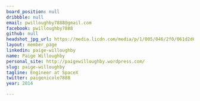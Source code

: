 ```yaml
---
board_position: null
dribbble: null
email: pwilloughby7888@gmail.com
facebook: pwilloughby7888
github: null
headshot_jpg_url: https://media.licdn.com/media/p/1/005/046/2f0/061d2d6.jpg
layout: member_page
linkedin: paige-willoughby
name: Paige Willoughby
personal_site: http://paigewilloughby.wordpress.com/
slug: paige-willoughby
tagline: Engineer at SpaceX
twitter: paigenicole7888
year: 2014

---
```

